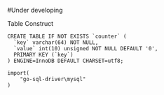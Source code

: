 #Under developing

Table Construct
```
CREATE TABLE IF NOT EXISTS `counter` (
  `key` varchar(64) NOT NULL,
  `value` int(10) unsigned NOT NULL DEFAULT '0',
  PRIMARY KEY (`key`)
) ENGINE=InnoDB DEFAULT CHARSET=utf8;
```

```
import(
	"go-sql-driver\mysql"
)

```